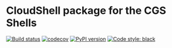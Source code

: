 # CloudShell package for the CGS Shells

[![Build status](https://travis-ci.org/QualiSystems/cloudshell-cgs.svg?branch=dev)](https://travis-ci.org/QualiSystems/cloudshell-cgs)
[![codecov](https://codecov.io/gh/QualiSystems/cloudshell-cgs/branch/dev/graph/badge.svg)](https://codecov.io/gh/QualiSystems/cloudshell-cgs)
[![PyPI version](https://badge.fury.io/py/cloudshell-cgs.svg)](https://badge.fury.io/py/cloudshell-cgs)
[![Code style: black](https://img.shields.io/badge/code%20style-black-000000.svg)](https://github.com/python/black)
